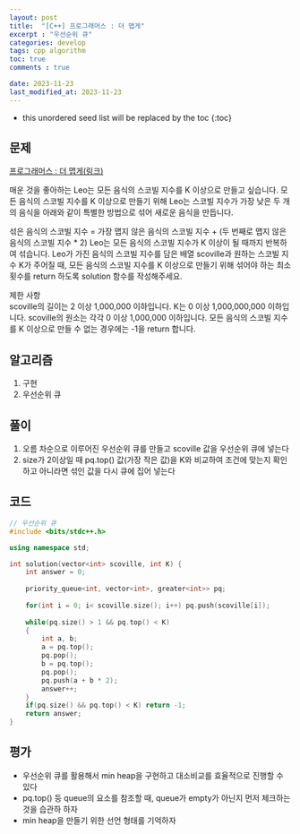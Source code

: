 ```yaml
---
layout: post
title:  "[C++] 프로그래머스 : 더 맵게"
excerpt : "우선순위 큐"
categories: develop
tags: cpp algorithm
toc: true
comments : true

date: 2023-11-23
last_modified_at: 2023-11-23
---
```


* this unordered seed list will be replaced by the toc
{:toc}

## 문제 

[프로그래머스 : 더 맵게(링크)](https://school.programmers.co.kr/learn/courses/30/lessons/42626)

매운 것을 좋아하는 Leo는 모든 음식의 스코빌 지수를 K 이상으로 만들고 싶습니다. 모든 음식의 스코빌 지수를 K 이상으로 만들기 위해 Leo는 스코빌 지수가 가장 낮은 두 개의 음식을 아래와 같이 특별한 방법으로 섞어 새로운 음식을 만듭니다.

섞은 음식의 스코빌 지수 = 가장 맵지 않은 음식의 스코빌 지수 + (두 번째로 맵지 않은 음식의 스코빌 지수 * 2)
Leo는 모든 음식의 스코빌 지수가 K 이상이 될 때까지 반복하여 섞습니다.
Leo가 가진 음식의 스코빌 지수를 담은 배열 scoville과 원하는 스코빌 지수 K가 주어질 때, 모든 음식의 스코빌 지수를 K 이상으로 만들기 위해 섞어야 하는 최소 횟수를 return 하도록 solution 함수를 작성해주세요.

제한 사항  
scoville의 길이는 2 이상 1,000,000 이하입니다.
K는 0 이상 1,000,000,000 이하입니다.
scoville의 원소는 각각 0 이상 1,000,000 이하입니다.
모든 음식의 스코빌 지수를 K 이상으로 만들 수 없는 경우에는 -1을 return 합니다.

## 알고리즘
  1. 구현
  2. 우선순위 큐

## 풀이
  1. 오름 차순으로 이루어진 우선순위 큐를 만들고 scoville 값을 우선순위 큐에 넣는다
  2. size가 2이상일 때 pq.top() 값(가장 작은 값)을 K와 비교하여 조건에 맞는지 확인하고 아니라면 섞인 값을 다시 큐에 집어 넣는다
  
## 코드  
```cpp
// 우선순위 큐
#include <bits/stdc++.h>

using namespace std;

int solution(vector<int> scoville, int K) {
    int answer = 0;
    
    priority_queue<int, vector<int>, greater<int>> pq;
    
    for(int i = 0; i< scoville.size(); i++) pq.push(scoville[i]);
    
    while(pq.size() > 1 && pq.top() < K)
    {
        int a, b;
        a = pq.top();
        pq.pop();
        b = pq.top();
        pq.pop();
        pq.push(a + b * 2);
        answer++;
    }
    if(pq.size() && pq.top() < K) return -1;
    return answer;
}
```

## 평가  
* 우선순위 큐를 활용해서 min heap을 구현하고 대소비교를 효율적으로 진행할 수 있다
* pq.top() 등 queue의 요소를 참조할 때, queue가 empty가 아닌지 먼저 체크하는 것을 습관하 하자
* min heap을 만들기 위한 선언 형태를 기억하자